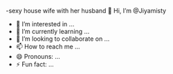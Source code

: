 -sexy house wife with her husband 👋 Hi, I’m @Jiyamisty
- 👀 I’m interested in ...
- 🌱 I’m currently learning ...
- 💞️ I’m looking to collaborate on ...
- 📫 How to reach me ...
- 😄 Pronouns: ...
- ⚡ Fun fact: ...

<!---
Jiyamisty/Jiyamisty is a ✨ special ✨ repository because its `README.md` (this file) appears on your GitHub profile.
You can click the Preview link to take a look at your changes.
--->
